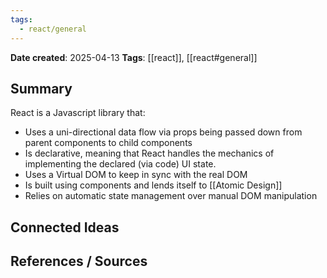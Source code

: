```yaml
---
tags:
  - react/general
---
```


**Date created**: 2025-04-13
**Tags**: [[react]], [[react#general]]

## Summary

React is a Javascript library that: 
- Uses a uni-directional data flow via props being passed down from parent components to child components
- Is declarative, meaning that React handles the mechanics of implementing the declared (via code) UI state.
- Uses a Virtual DOM to keep in sync with the real DOM
- Is built using components and lends itself to [[Atomic Design]]
- Relies on automatic state management over manual DOM manipulation 


## Connected Ideas


## References / Sources



